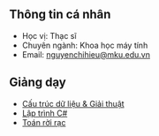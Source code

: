 ## Thông tin cá nhân

- Học vị: Thạc sĩ
- Chuyên ngành: Khoa học máy tính
- Email: [nguyenchihieu@mku.edu.vn](nguyenchihieu@mku.edu.vn)

## Giảng dạy

  - [Cấu trúc dữ liệu & Giải thuật](https://hieuchnguyen.github.io/cs/teaching/dsa/intro)
  - [Lập trình C#](https://hieuchnguyen.github.io/cs/teaching/csharp/intro)
  - [Toán rời rạc](https://hieuchnguyen.github.io/cs/teaching/dm/intro)
